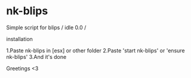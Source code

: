 # nk-blips
Simple script for blips / idle 0.0 /

installation

1.Paste nk-blips in [esx] or other folder
2.Paste 'start nk-blips' or 'ensure nk-blips'
3.And it's done

Greetings <3